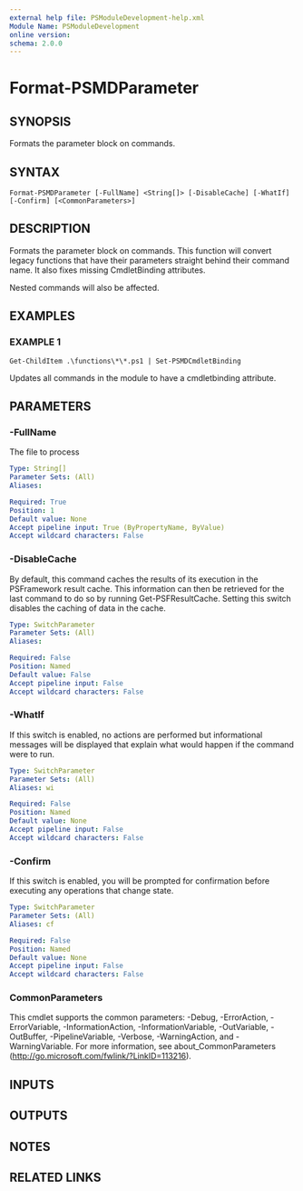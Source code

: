 ```yaml
---
external help file: PSModuleDevelopment-help.xml
Module Name: PSModuleDevelopment
online version:
schema: 2.0.0
---
```


# Format-PSMDParameter

## SYNOPSIS
Formats the parameter block on commands.

## SYNTAX

```
Format-PSMDParameter [-FullName] <String[]> [-DisableCache] [-WhatIf] [-Confirm] [<CommonParameters>]
```

## DESCRIPTION
Formats the parameter block on commands.
This function will convert legacy functions that have their parameters straight behind their command name.
It also fixes missing CmdletBinding attributes.

Nested commands will also be affected.

## EXAMPLES

### EXAMPLE 1
```
Get-ChildItem .\functions\*\*.ps1 | Set-PSMDCmdletBinding
```

Updates all commands in the module to have a cmdletbinding attribute.

## PARAMETERS

### -FullName
The file to process

```yaml
Type: String[]
Parameter Sets: (All)
Aliases:

Required: True
Position: 1
Default value: None
Accept pipeline input: True (ByPropertyName, ByValue)
Accept wildcard characters: False
```

### -DisableCache
By default, this command caches the results of its execution in the PSFramework result cache.
This information can then be retrieved for the last command to do so by running Get-PSFResultCache.
Setting this switch disables the caching of data in the cache.

```yaml
Type: SwitchParameter
Parameter Sets: (All)
Aliases:

Required: False
Position: Named
Default value: False
Accept pipeline input: False
Accept wildcard characters: False
```

### -WhatIf
If this switch is enabled, no actions are performed but informational messages will be displayed that explain what would happen if the command were to run.

```yaml
Type: SwitchParameter
Parameter Sets: (All)
Aliases: wi

Required: False
Position: Named
Default value: None
Accept pipeline input: False
Accept wildcard characters: False
```

### -Confirm
If this switch is enabled, you will be prompted for confirmation before executing any operations that change state.

```yaml
Type: SwitchParameter
Parameter Sets: (All)
Aliases: cf

Required: False
Position: Named
Default value: None
Accept pipeline input: False
Accept wildcard characters: False
```

### CommonParameters
This cmdlet supports the common parameters: -Debug, -ErrorAction, -ErrorVariable, -InformationAction, -InformationVariable, -OutVariable, -OutBuffer, -PipelineVariable, -Verbose, -WarningAction, and -WarningVariable. For more information, see about_CommonParameters (http://go.microsoft.com/fwlink/?LinkID=113216).

## INPUTS

## OUTPUTS

## NOTES

## RELATED LINKS
